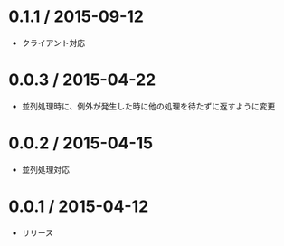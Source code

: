0.1.1 / 2015-09-12
===================

* クライアント対応

0.0.3 / 2015-04-22
===================

* 並列処理時に、例外が発生した時に他の処理を待たずに返すように変更


0.0.2 / 2015-04-15
===================

* 並列処理対応


0.0.1 / 2015-04-12
===================

* リリース

